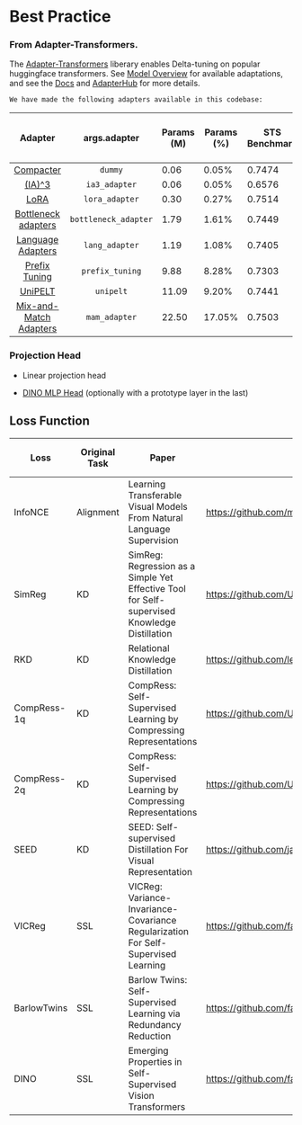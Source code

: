 
# Best Practice 
### **From Adapter-Transformers**. 

The [Adapter-Transformers](https://github.com/adapter-hub/adapter-transformers) liberary enables Delta-tuning on popular huggingface transformers. See [Model Overview](https://docs.adapterhub.ml/model_overview.html) for available adaptations, and see the [Docs](https://docs.adapterhub.ml/) and [AdapterHub](https://adapterhub.ml/) for more details.

    We have made the following adapters available in this codebase:

|                                                Adapter                                                |     args.adapter     | Params (M) | Params (%) | STS Benchmark | ImageNet Zero-shot Accuracy | MSCOCO Retrieval Mean Recall |
|:-----------------------------------------------------------------------------------------------------:|:--------------------:|------------|------------|---------------|----------------------------|------------------------------|
|                    [Compacter](https://docs.adapterhub.ml/overview.html#compacter)                    |        `dummy`       | 0.06       | 0.05%      | 0.7474        | 24.48                      | 38.73                        |
|                        [(IA)^3](https://docs.adapterhub.ml/overview.html#ia-3)                        |     `ia3_adapter`    | 0.06       | 0.05%      | 0.6576        | 19.23                      | 31.90                        |
|                         [LoRA](https://docs.adapterhub.ml/overview.html#lora)                         |    `lora_adapter`    | 0.30       | 0.27%      | 0.7514        | 25.02                      | 40.58                        |
|         [Bottleneck   adapters](https://docs.adapterhub.ml/overview.html#bottleneck-adapters)         | `bottleneck_adapter` | 1.79       | 1.61%      | 0.7449        | 26.15                      | 41.85                        |
| [Language   Adapters](https://docs.adapterhub.ml/overview.html#language-adapters-invertible-adapters) |    `lang_adapter`    | 1.19       | 1.08%      | 0.7405        | 26.71                      | 42.39                        |
|               [Prefix   Tuning](https://docs.adapterhub.ml/overview.html#prefix-tuning)               |    `prefix_tuning`   | 9.88       | 8.28%      | 0.7303        | 26.00                      | 41.31                        |
|                      [UniPELT](https://docs.adapterhub.ml/overview.html#unipelt)                      |       `unipelt`      | 11.09      | 9.20%      | 0.7441        | 26.89                      | 43.45                        |
|      [Mix-and-Match   Adapters](https://docs.adapterhub.ml/overview.html#mix-and-match-adapters)      |     `mam_adapter`    | 22.50      | 17.05%     | 0.7503        | 29.61                      | 45.82                        |

### **Projection Head**

- Linear projection head

- [DINO MLP Head](https://github.com/facebookresearch/dino/blob/cb711401860da580817918b9167ed73e3eef3dcf/vision_transformer.py#L257) (optionally with a prototype layer in the last)



## Loss Function

| Loss        | Original Task | Paper                                                                                            | Source Implementation                                                          | Uni-Directional | Need Prototype Layer |
|-------------|---------------|--------------------------------------------------------------------------------------------------|--------------------------------------------------------------------------------|-----------------|----------------------|
| InfoNCE     | Alignment     | Learning Transferable Visual Models From Natural Language Supervision                            | https://github.com/mlfoundations/open_clip/blob/main/src/open_clip/loss.py#L65 |                 |                      |
| SimReg      | KD            | SimReg:   Regression as a Simple Yet Effective Tool for Self-supervised Knowledge   Distillation | https://github.com/UCDvision/simreg/blob/main/simreg.py#L122                   |                 |                      |
| RKD         | KD            | Relational Knowledge Distillation                                                                | https://github.com/lenscloth/RKD/blob/master/metric/loss.py#L136               |                 |                      |
| CompRess-1q | KD            | CompRess: Self-Supervised Learning by Compressing Representations                                | https://github.com/UMBCvision/CompRess/blob/master/nn/compress_loss.py#L67     | &#10004;        |                      |
| CompRess-2q | KD            | CompRess: Self-Supervised Learning by Compressing Representations                                | https://github.com/UMBCvision/CompRess/blob/master/nn/compress_loss.py#L89     |                 |                      |
| SEED        | KD            | SEED: Self-supervised Distillation For Visual Representation                                     | https://github.com/jacobswan1/SEED/blob/master/tools/utils.py#L188             | &#10004;        |                      |
| VICReg      | SSL           | VICReg: Variance-Invariance-Covariance Regularization For Self-Supervised   Learning             | https://github.com/facebookresearch/vicreg/blob/main/main_vicreg.py#L184       |                 |                      |
| BarlowTwins | SSL           | Barlow Twins: Self-Supervised Learning via Redundancy Reduction                                  | https://github.com/facebookresearch/barlowtwins/blob/main/main.py#L187         |                 |                      |
| DINO        | SSL           | Emerging Properties in Self-Supervised Vision Transformers                                       | https://github.com/facebookresearch/dino/blob/main/main_dino.py#L363           | &#10004;        | &#10004;             |

